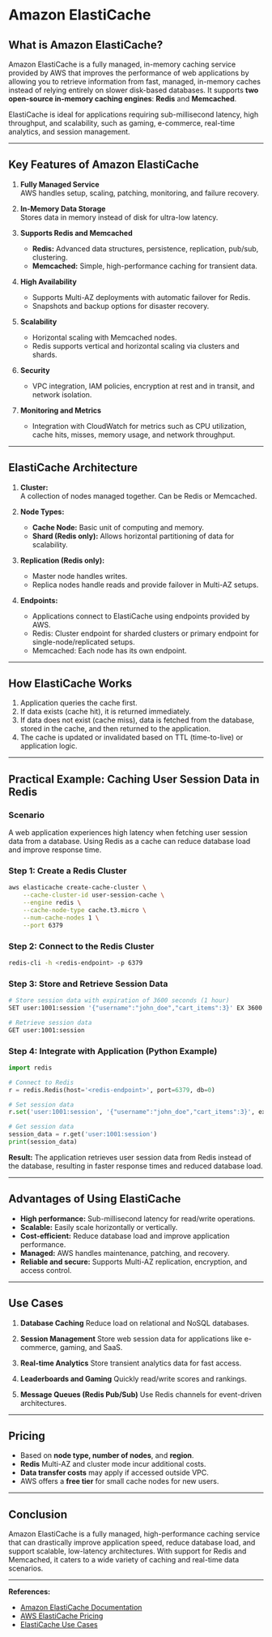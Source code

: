 # Amazon ElastiCache 

## What is Amazon ElastiCache?

Amazon ElastiCache is a fully managed, in-memory caching service provided by AWS that improves the performance of web applications by allowing you to retrieve information from fast, managed, in-memory caches instead of relying entirely on slower disk-based databases. It supports **two open-source in-memory caching engines**: **Redis** and **Memcached**.  

ElastiCache is ideal for applications requiring sub-millisecond latency, high throughput, and scalability, such as gaming, e-commerce, real-time analytics, and session management.

---

## Key Features of Amazon ElastiCache

1. **Fully Managed Service**  
   AWS handles setup, scaling, patching, monitoring, and failure recovery.

2. **In-Memory Data Storage**  
   Stores data in memory instead of disk for ultra-low latency.

3. **Supports Redis and Memcached**  
   - **Redis:** Advanced data structures, persistence, replication, pub/sub, clustering.  
   - **Memcached:** Simple, high-performance caching for transient data.

4. **High Availability**  
   - Supports Multi-AZ deployments with automatic failover for Redis.
   - Snapshots and backup options for disaster recovery.

5. **Scalability**  
   - Horizontal scaling with Memcached nodes.  
   - Redis supports vertical and horizontal scaling via clusters and shards.

6. **Security**  
   - VPC integration, IAM policies, encryption at rest and in transit, and network isolation.

7. **Monitoring and Metrics**  
   - Integration with CloudWatch for metrics such as CPU utilization, cache hits, misses, memory usage, and network throughput.

---

## ElastiCache Architecture

1. **Cluster:**  
   A collection of nodes managed together. Can be Redis or Memcached.

2. **Node Types:**  
   - **Cache Node:** Basic unit of computing and memory.  
   - **Shard (Redis only):** Allows horizontal partitioning of data for scalability.

3. **Replication (Redis only):**  
   - Master node handles writes.  
   - Replica nodes handle reads and provide failover in Multi-AZ setups.

4. **Endpoints:**  
   - Applications connect to ElastiCache using endpoints provided by AWS.  
   - Redis: Cluster endpoint for sharded clusters or primary endpoint for single-node/replicated setups.  
   - Memcached: Each node has its own endpoint.

---

## How ElastiCache Works

1. Application queries the cache first.
2. If data exists (cache hit), it is returned immediately.
3. If data does not exist (cache miss), data is fetched from the database, stored in the cache, and then returned to the application.
4. The cache is updated or invalidated based on TTL (time-to-live) or application logic.

---

## Practical Example: Caching User Session Data in Redis

### Scenario

A web application experiences high latency when fetching user session data from a database. Using Redis as a cache can reduce database load and improve response time.

### Step 1: Create a Redis Cluster

```bash
aws elasticache create-cache-cluster \
    --cache-cluster-id user-session-cache \
    --engine redis \
    --cache-node-type cache.t3.micro \
    --num-cache-nodes 1 \
    --port 6379
````

### Step 2: Connect to the Redis Cluster

```bash
redis-cli -h <redis-endpoint> -p 6379
```

### Step 3: Store and Retrieve Session Data

```bash
# Store session data with expiration of 3600 seconds (1 hour)
SET user:1001:session '{"username":"john_doe","cart_items":3}' EX 3600

# Retrieve session data
GET user:1001:session
```

### Step 4: Integrate with Application (Python Example)

```python
import redis

# Connect to Redis
r = redis.Redis(host='<redis-endpoint>', port=6379, db=0)

# Set session data
r.set('user:1001:session', '{"username":"john_doe","cart_items":3}', ex=3600)

# Get session data
session_data = r.get('user:1001:session')
print(session_data)
```

**Result:**
The application retrieves user session data from Redis instead of the database, resulting in faster response times and reduced database load.

---

## Advantages of Using ElastiCache

* **High performance:** Sub-millisecond latency for read/write operations.
* **Scalable:** Easily scale horizontally or vertically.
* **Cost-efficient:** Reduce database load and improve application performance.
* **Managed:** AWS handles maintenance, patching, and recovery.
* **Reliable and secure:** Supports Multi-AZ replication, encryption, and access control.

---

## Use Cases

1. **Database Caching**
   Reduce load on relational and NoSQL databases.

2. **Session Management**
   Store web session data for applications like e-commerce, gaming, and SaaS.

3. **Real-time Analytics**
   Store transient analytics data for fast access.

4. **Leaderboards and Gaming**
   Quickly read/write scores and rankings.

5. **Message Queues (Redis Pub/Sub)**
   Use Redis channels for event-driven architectures.

---

## Pricing

* Based on **node type, number of nodes**, and **region**.
* **Redis** Multi-AZ and cluster mode incur additional costs.
* **Data transfer costs** may apply if accessed outside VPC.
* AWS offers a **free tier** for small cache nodes for new users.

---

## Conclusion

Amazon ElastiCache is a fully managed, high-performance caching service that can drastically improve application speed, reduce database load, and support scalable, low-latency architectures. With support for Redis and Memcached, it caters to a wide variety of caching and real-time data scenarios.

---

**References:**

* [Amazon ElastiCache Documentation](https://docs.aws.amazon.com/elasticache/)
* [AWS ElastiCache Pricing](https://aws.amazon.com/elasticache/pricing/)
* [ElastiCache Use Cases](https://aws.amazon.com/elasticache/use-cases/)


